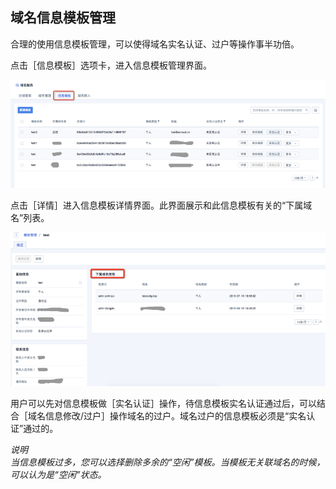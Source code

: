 

## 域名信息模板管理

合理的使用信息模板管理，可以使得域名实名认证、过户等操作事半功倍。

点击［信息模板］选项卡，进入信息模板管理界面。

![13.png](/images/operate/13.png)

点击［详情］进入信息模板详情界面。此界面展示和此信息模板有关的“下属域名”列表。

![14.png](/images/operate/14.png)

用户可以先对信息模板做［实名认证］操作，待信息模板实名认证通过后，可以结合［域名信息修改/过户］操作域名的过户。域名过户的信息模板必须是“实名认证”通过的。

*说明*  
*当信息模板过多，您可以选择删除多余的“空闲”模板。当模板无关联域名的时候，可以认为是“空闲”状态。*
